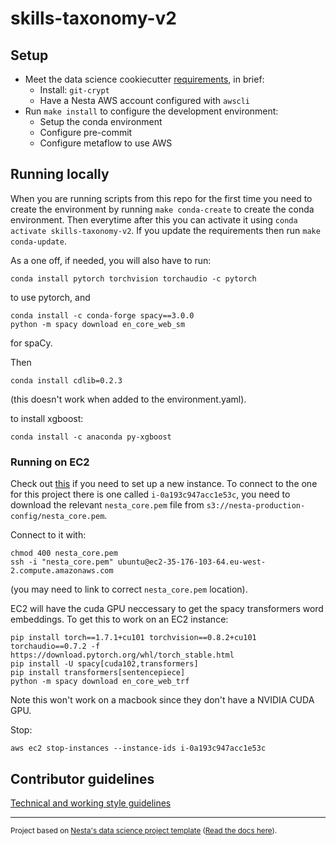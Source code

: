 # skills-taxonomy-v2

## Setup

- Meet the data science cookiecutter [requirements](http://nestauk.github.io/ds-cookiecutter), in brief:
  - Install: `git-crypt`
  - Have a Nesta AWS account configured with `awscli`
- Run `make install` to configure the development environment:
  - Setup the conda environment
  - Configure pre-commit
  - Configure metaflow to use AWS

## Running locally

When you are running scripts from this repo for the first time you need to create the environment by running `make conda-create` to create the conda environment. Then everytime after this you can activate it using `conda activate skills-taxonomy-v2`. If you update the requirements then run `make conda-update`.

As a one off, if needed, you will also have to run:

```
conda install pytorch torchvision torchaudio -c pytorch
```

to use pytorch, and

```
conda install -c conda-forge spacy==3.0.0
python -m spacy download en_core_web_sm
```

for spaCy.

Then

```
conda install cdlib=0.2.3
```

(this doesn't work when added to the environment.yaml).

to install xgboost:

```
conda install -c anaconda py-xgboost
```

### Running on EC2

Check out [this](https://kstathou.medium.com/how-to-set-up-a-gpu-instance-for-machine-learning-on-aws-b4fb8ba51a7c) if you need to set up a new instance. To connect to the one for this project there is one called `i-0a193c947acc1e53c`, you need to download the relevant `nesta_core.pem` file from `s3://nesta-production-config/nesta_core.pem`.

Connect to it with:

```
chmod 400 nesta_core.pem
ssh -i "nesta_core.pem" ubuntu@ec2-35-176-103-64.eu-west-2.compute.amazonaws.com
```

(you may need to link to correct `nesta_core.pem` location).

EC2 will have the cuda GPU neccessary to get the spacy transformers word embeddings. To get this to work on an EC2 instance:

```
pip install torch==1.7.1+cu101 torchvision==0.8.2+cu101 torchaudio==0.7.2 -f https://download.pytorch.org/whl/torch_stable.html
pip install -U spacy[cuda102,transformers]
pip install transformers[sentencepiece]
python -m spacy download en_core_web_trf
```

Note this won't work on a macbook since they don't have a NVIDIA CUDA GPU.

Stop:

```
aws ec2 stop-instances --instance-ids i-0a193c947acc1e53c

```

## Contributor guidelines

[Technical and working style guidelines](https://github.com/nestauk/ds-cookiecutter/blob/master/GUIDELINES.md)

---

<small><p>Project based on <a target="_blank" href="https://github.com/nestauk/ds-cookiecutter">Nesta's data science project template</a>
(<a href="http://nestauk.github.io/ds-cookiecutter">Read the docs here</a>).
</small>
